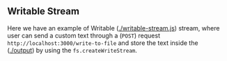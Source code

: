 ## Writable Stream

Here we have an example of Writable ([./writable-stream.js](./writable-stream.js)) stream, where user can send a custom text through a (`POST`) request `http://localhost:3000/write-to-file` and store the text inside the ([./output](./output)) by using the `fs.createWriteStream`.

